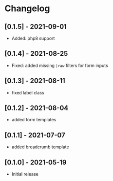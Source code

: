 # Changelog

## [0.1.5] - 2021-09-01

- Added: php8 support

## [0.1.4] - 2021-08-25

- Fixed: added missing `|raw` filters for form inputs

## [0.1.3] - 2021-08-11

- fixed label class

## [0.1.2] - 2021-08-04

- added form templates

## [0.1.1] - 2021-07-07

- added breadcrumb template

## [0.1.0] - 2021-05-19

- Initial release
